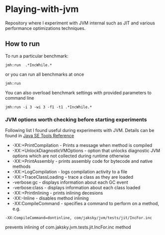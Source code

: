# Playing-with-jvm
Repository where I experiment with JVM internal such as JIT and various performance optimizations techniques.

## How to run
To run a particular benchmark:
```sbtshell
jmh:run  .*IncWhile.*
```
or you can run all benchmarks at once
```sbtshell
jmh:run
```
You can also overload benchmark settings with provided parameters to command line
```sbtshell
jmh:run -i 3 -wi 3 -f1 -t1 .*IncWhile.*
```
### JVM options worth checking before starting experiments
Following list I found useful during experiments with JVM. Details can be found in [Java SE Tools Reference](https://docs.oracle.com/javase/9/tools/java.htm#JSWOR624)
- -XX:+PrintCompilation - Prints a message when method is compiled 
- -XX:+UnlockDiagnosticVMOptions - option that unlocks diagnostic JVM options which are not collected during runtime otherwise
- -XX:+PrintAssembly - prints assembly code for bytecode and native methods 
- -XX:+LogCompilation - logs compilation activity to a file
- -XX:+TraceClassLoading - trace a class as they are loaded 
- -verbose:gc - displays information about each GC event 
- -verbose:class - displays information about each class loaded
- -XX:+PrintInlining - prints inlining decesions 
- -XX:-Inline - disables method inlining 
- -XX:CompileCommand - specifies a command to perform on a method, e.g.
```
-XX:CompileCommand=dontinline, com/jaksky/jvm/tests/jit/IncFor.inc
``` 
prevents inlining of com.jaksky.jvm.tests.jit.IncFor.inc method

